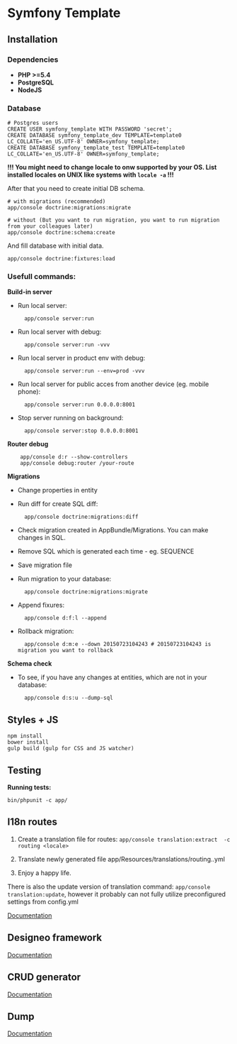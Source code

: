 # Symfony Template

## Installation

### Dependencies

* __PHP >=5.4__
* __PostgreSQL__
* __NodeJS__

### Database

    # Postgres users
    CREATE USER symfony_template WITH PASSWORD 'secret';
    CREATE DATABASE symfony_template_dev TEMPLATE=template0 LC_COLLATE='en_US.UTF-8' OWNER=symfony_template;
    CREATE DATABASE symfony_template_test TEMPLATE=template0 LC_COLLATE='en_US.UTF-8' OWNER=symfony_template;

__!!! You might need to change locale to onw supported by your OS. List installed locales on UNIX like systems with ```locale -a``` !!!__

After that you need to create initial DB schema.

	# with migrations (recommended)
	app/console doctrine:migrations:migrate
	
	# without (But you want to run migration, you want to run migration from your colleagues later)
	app/console doctrine:schema:create
	
And fill database with initial data.

	app/console doctrine:fixtures:load
	
### Usefull commands:

__Build-in server__

* Run local server:

		app/console server:run

* Run local server with debug:

		app/console server:run -vvv

* Run local server in product env with debug:

		app/console server:run --env=prod -vvv

* Run local server for public acces from another device (eg. mobile phone):

		app/console server:run 0.0.0.0:8001
		
* Stop server running on background:

		app/console server:stop 0.0.0.0:8001
		
__Router debug__

		app/console d:r --show-controllers
		app/console debug:router /your-route

__Migrations__

* Change properties in entity
* Run diff for create SQL diff:

		app/console doctrine:migrations:diff
	
* Check migration created in AppBundle/Migrations. You can make changes in SQL.
* Remove SQL which is generated each time - eg. SEQUENCE
* Save migration file
* Run migration to your database:

		app/console doctrine:migrations:migrate


* Append fixures:

		app/console d:f:l --append

* Rollback migration:

		app/console d:m:e --down 20150723104243 # 20150723104243 is migration you want to rollback

__Schema check__

* To see, if you have any changes at entities, which are not in your database:

		app/console d:s:u --dump-sql

## Styles + JS

	npm install
	bower install
	gulp build (gulp for CSS and JS watcher)
	
## Testing

__Running tests:__

	bin/phpunit -c app/

## I18n routes

1) Create a translation file for routes:
    ```app/console translation:extract  -c routing <locale>```

2) Translate newly generated file app/Resources/translations/routing.<locale>.yml
3) Enjoy a happy life.

There is also the update version of translation command: `app/console translation:update`,
however it probably can not fully utilize preconfigured settings from config.yml

[Documentation](https://github.com/schmittjoh/JMSI18nRoutingBundle)

## Designeo framework

[Documentation](src/Designeo/FrameworkBundle/README.md)

## CRUD generator

[Documentation](src/Designeo/GeneratorBundle/README.md)

## Dump

[Documentation](src/Designeo/DumpBundle/README.md)
